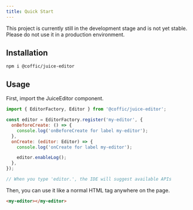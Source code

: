 ```yaml
---
title: Quick Start
---
```


This project is currently still in the development stage and is not yet stable. Please do not use it in a production environment.

## Installation

```shell
npm i @coffic/juice-editor
```

## Usage

First, import the JuiceEditor component.

```js
import { EditorFactory, Editor } from '@coffic/juice-editor';

const editor = EditorFactory.register('my-editor', {
  onBeforeCreate: () => {
    console.log('onBeforeCreate for label my-editor');
  },
  onCreate: (editor: Editor) => {
    console.log('onCreate for label my-editor');

    editor.enableLog();
  },
});

// When you type 'editor.', the IDE will suggest available APIs
```

Then, you can use it like a normal HTML tag anywhere on the page.

```html
<my-editor></my-editor>
```

